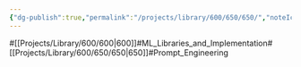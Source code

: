 ```yaml
---
{"dg-publish":true,"permalink":"/projects/library/600/650/650/","noteIcon":"0","created":"2024-04-16T09:42:58.695+09:00","updated":"2024-04-19T19:29:05.656+09:00"}
---
```


#[[Projects/Library/600/600\|600]]#ML_Libraries_and_Implementation#[[Projects/Library/600/650/650\|650]]#Prompt_Engineering